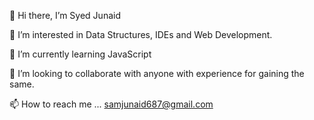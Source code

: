 
👋 Hi there, I’m Syed Junaid

👀 I’m interested in Data Structures, IDEs and Web Development.

🌱 I’m currently learning JavaScript

💞️ I’m looking to collaborate with anyone with experience for gaining the same.

📫 How to reach me ... samjunaid687@gmail.com

